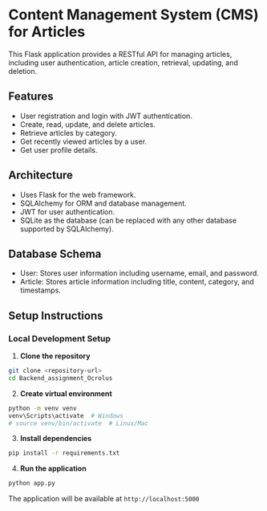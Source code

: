 # Content Management System (CMS) for Articles
   This Flask application provides a RESTful API for managing articles, including user authentication, article creation, retrieval, updating, and deletion.

## Features
- User registration and login with JWT authentication.
- Create, read, update, and delete articles.
- Retrieve articles by category.
- Get recently viewed articles by a user.
- Get user profile details.

## Architecture
- Uses Flask for the web framework.
- SQLAlchemy for ORM and database management.
- JWT for user authentication.
- SQLite as the database (can be replaced with any other database supported by SQLAlchemy).

## Database Schema
- User: Stores user information including username, email, and password.
- Article: Stores article information including title, content, category, and timestamps.

## Setup Instructions

### Local Development Setup

1. **Clone the repository**
```bash
git clone <repository-url>
cd Backend_assignment_Ocrolus
```

2. **Create virtual environment**
```bash
python -m venv venv
venv\Scripts\activate  # Windows
# source venv/bin/activate  # Linux/Mac
```
3. **Install dependencies**
```bash
pip install -r requirements.txt
```

4. **Run the application**
```bash
python app.py
```

The application will be available at `http://localhost:5000`

